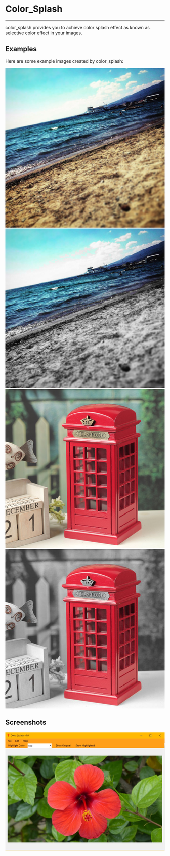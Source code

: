 # Color_Splash
------
color_splash provides you to achieve color splash effect as known as selective color effect in your images.

## Examples
Here are some example images created by color_splash:<br>

![](pics/sahil.JPG)
![](pics/sahilh.JPG)
<br>
![](pics/telefon.jpg)
![](pics/telefonh.jpg)

## Screenshots
![](pics/ss1.jpg)
